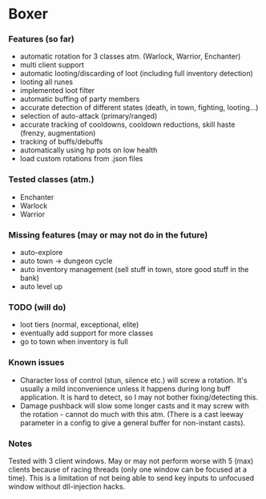 # Boxer  

### Features (so far)

- automatic rotation for 3 classes atm. (Warlock, Warrior, Enchanter)  
- multi client support  
- automatic looting/discarding of loot (including full inventory detection)  
- looting all runes  
- implemented loot filter  
- automatic buffing of party members  
- accurate detection of different states  (death, in town, fighting, looting...)  
- selection of auto-attack (primary/ranged)  
- accurate tracking of cooldowns, cooldown reductions, skill haste (frenzy, augmentation)  
- tracking of buffs/debuffs  
- automatically using hp pots on low health  
- load custom rotations from .json files  

### Tested classes (atm.)  
- Enchanter  
- Warlock  
- Warrior  

### Missing features (may or may not do in the future)
- auto-explore  
- auto town -> dungeon cycle  
- auto inventory management (sell stuff in town, store good stuff in the bank)  
- auto level up  

### TODO (will do)
- loot tiers (normal, exceptional, elite)  
- eventually add support for more classes  
- go to town when inventory is full  

### Known issues

- Character loss of control (stun, silence etc.) will screw a rotation. It's usually a mild inconvenience unless it happens during long buff application. It is hard to detect, so I may not bother fixing/detecting this.  
- Damage pushback will slow some longer casts and it may screw with the rotation - cannot do much with this atm. (There is a cast leeway parameter in a config to give a general buffer for non-instant casts).

### Notes

Tested with 3 client windows. May or may not perform worse with 5 (max) clients because of racing threads (only one window can be focused at a time). This is a limitation of not being able to send key inputs to unfocused window without dll-injection hacks.  
